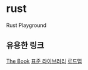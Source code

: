 # rust
Rust Playground


## 유용한 링크

[The Book](https://doc.rust-lang.org/book/)
[표준 라이브러리](https://doc.rust-lang.org/std/index.html)
[로드맵](https://roadmap.sh/rust)

